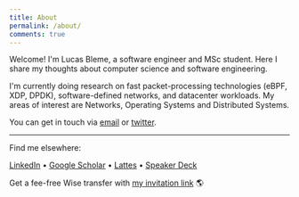 ```yaml
---
title: About
permalink: /about/
comments: true
---
```


Welcome! I'm Lucas Bleme, a software engineer and MSc student. Here I share my thoughts about computer science and software engineering.

I'm currently doing research on fast packet-processing technologies (eBPF, XDP, DPDK), software-defined networks, and datacenter workloads. My areas of interest are Networks, Operating Systems and Distributed Systems.


You can get in touch via [email](mailto:andreybleme1@gmail.com) or [twitter](https://twitter.com/andreybleme).

---

Find me elsewhere:

[LinkedIn](https://www.linkedin.com/in/andreybleme/) • [Google Scholar](https://scholar.google.com/citations?user=Yt9LrFoAAAAJ) • [Lattes](http://lattes.cnpq.br/0515658353873955) • [Speaker Deck](https://speakerdeck.com/andreybleme)

Get a fee-free Wise transfer with [my invitation link](https://wise.com/invite/dic/lucasandreyc) 🌎 
